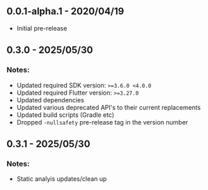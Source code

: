 
## 0.0.1-alpha.1 - 2020/04/19

* Initial pre-release


## 0.3.0 - 2025/05/30

### Notes:
  * Updated required SDK version: `>=3.6.0 <4.0.0`
  * Updated required Flutter version: `>=3.27.0`
  * Updated dependencies
  * Updated various deprecated API's to their current replacements
  * Updated build scripts (Gradle etc)
  * Dropped `-nullsafety` pre-release tag in the version number


## 0.3.1 - 2025/05/30

### Notes:
  * Static analyis updates/clean up
